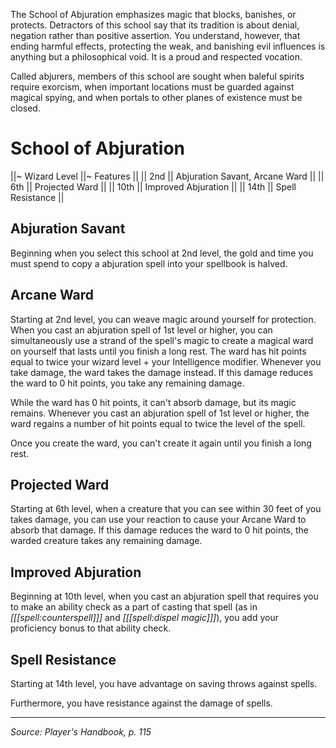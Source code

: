 The School of Abjuration emphasizes magic that blocks, banishes, or protects. Detractors of this school say that its tradition is about denial, negation rather than positive assertion. You understand, however, that ending harmful effects, protecting the weak, and banishing evil influences is anything but a philosophical void. It is a proud and respected vocation.

Called abjurers, members of this school are sought when baleful spirits require exorcism, when important locations must be guarded against magical spying, and when portals to other planes of existence must be closed.

# School of Abjuration

||~ Wizard Level ||~ Features ||
|| 2nd || Abjuration Savant, Arcane Ward ||
|| 6th || Projected Ward ||
|| 10th || Improved Abjuration ||
|| 14th || Spell Resistance ||

## Abjuration Savant

Beginning when you select this school at 2nd level, the gold and time you must spend to copy a abjuration spell into your spellbook is halved.

## Arcane Ward

Starting at 2nd level, you can weave magic around yourself for protection. When you cast an abjuration spell of 1st level or higher, you can simultaneously use a strand of the spell's magic to create a magical ward on yourself that lasts until you finish a long rest. The ward has hit points equal to twice your wizard level + your Intelligence modifier. Whenever you take damage, the ward takes the damage instead. If this damage reduces the ward to 0 hit points, you take any remaining damage.

While the ward has 0 hit points, it can't absorb damage, but its magic remains. Whenever you cast an abjuration spell of 1st level or higher, the ward regains a number of hit points equal to twice the level of the spell.

Once you create the ward, you can't create it again until you finish a long rest.

## Projected Ward

Starting at 6th level, when a creature that you can see within 30 feet of you takes damage, you can use your reaction to cause your Arcane Ward to absorb that damage. If this damage reduces the ward to 0 hit points, the warded creature takes any remaining damage.

## Improved Abjuration

Beginning at 10th level, when you cast an abjuration spell that requires you to make an ability check as a part of casting that spell (as in _[[[spell:counterspell]]]_ and _[[[spell:dispel magic]]]_), you add your proficiency bonus to that ability check.

## Spell Resistance

Starting at 14th level, you have advantage on saving throws against spells.

Furthermore, you have resistance against the damage of spells.

----

*Source: Player's Handbook, p. 115*